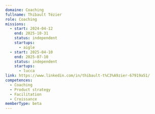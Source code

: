 ```yaml
---
domaine: Coaching
fullname: Thibault Tézier
role: Coaching
missions:
  - start: 2024-04-12
    end: 2025-10-31
    status: independent
    startups:
      - aigle
  - start: 2025-04-10
    end: 2025-07-10
    status: independent
    startups:
      - lucca
link: https://www.linkedin.com/in/thibault-t%C3%A9zier-67919a51/
competences:
  - Coaching
  - Product strategy
  - Facilitation
  - Croissance
memberType: beta
---
```

